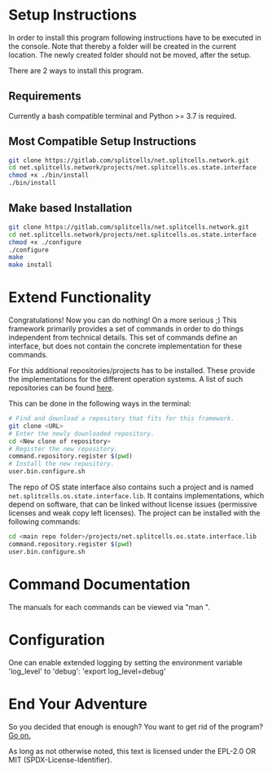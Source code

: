 # Setup Instructions
In order to install this program following instructions have to be executed in the console.
Note that thereby a folder will be created in the current location.
The newly created folder should not be moved, after the setup.

There are 2 ways to install this program.

## Requirements

Currently a bash compatible terminal and Python >= 3.7 is required.

## Most Compatible Setup Instructions
```sh
git clone https://gitlab.com/splitcells/net.splitcells.network.git
cd net.splitcells.network/projects/net.splitcells.os.state.interface
chmod +x ./bin/install
./bin/install
```

## Make based Installation
```sh
git clone https://gitlab.com/splitcells/net.splitcells.network.git
cd net.splitcells.network/projects/net.splitcells.os.state.interface
chmod +x ./configure
./configure
make
make install
```

# Extend Functionality

Congratulations!
Now you can do nothing!
On a more serious ;)
This framework primarily provides a set of commands in order to do things independent from technical details.
This set of commands define an interface, but does not contain the concrete implementation for these commands.

For this additional repositories/projects has to be installed.
These provide the implementations for the different operation systems.
A list of such repositories can be found [here](known-repositories.html).

This can be done in the following ways in the terminal:
```sh
# Find and download a repository that fits for this framework.
git clone <URL>
# Enter the newly downloaded repository.
cd <New clone of repository>
# Register the new repository.
command.repository.register $(pwd)
# Install the new repository.
user.bin.configure.sh
```

The repo of OS state interface also contains such a project and is named `net.splitcells.os.state.interface.lib`.
It contains implementations, which depend on software, that can be linked without license issues (permissive licenses and weak copy left licenses).
The project can be installed with the following commands:
```sh
cd <main repo folder>/projects/net.splitcells.os.state.interface.lib
command.repository.register $(pwd)
user.bin.configure.sh
```

# Command Documentation

The manuals for each commands can be viewed via "man <command>".

# Configuration

One can enable extended logging by setting the environment variable 'log_level' to 'debug': 'export log_level=debug'

# End Your Adventure

So you decided that enough is enough?
You want to get rid of the program?
[Go on.](./uninstall.md)

As long as not otherwise noted,
this text is licensed under the EPL-2.0 OR MIT (SPDX-License-Identifier).
